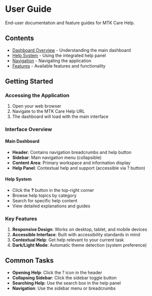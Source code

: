# User Guide

End-user documentation and feature guides for MTK Care Help.

## Contents

- [Dashboard Overview](./dashboard.md) - Understanding the main dashboard
- [Help System](./help-system.md) - Using the integrated help panel
- [Navigation](./navigation.md) - Navigating the application
- [Features](./features.md) - Available features and functionality

## Getting Started

### Accessing the Application
1. Open your web browser
2. Navigate to the MTK Care Help URL
3. The dashboard will load with the main interface

### Interface Overview

#### Main Dashboard
- **Header**: Contains navigation breadcrumbs and help button
- **Sidebar**: Main navigation menu (collapsible)
- **Content Area**: Primary workspace and information display
- **Help Panel**: Contextual help and support (accessible via ? button)

#### Help System
- Click the **?** button in the top-right corner
- Browse help topics by category
- Search for specific help content
- View detailed explanations and guides

### Key Features

1. **Responsive Design**: Works on desktop, tablet, and mobile devices
2. **Accessible Interface**: Built with accessibility standards in mind
3. **Contextual Help**: Get help relevant to your current task
4. **Dark/Light Mode**: Automatic theme detection (system preference)

## Common Tasks

- **Opening Help**: Click the ? icon in the header
- **Collapsing Sidebar**: Click the sidebar toggle button
- **Searching Help**: Use the search box in the help panel
- **Navigation**: Use the sidebar menu or breadcrumbs